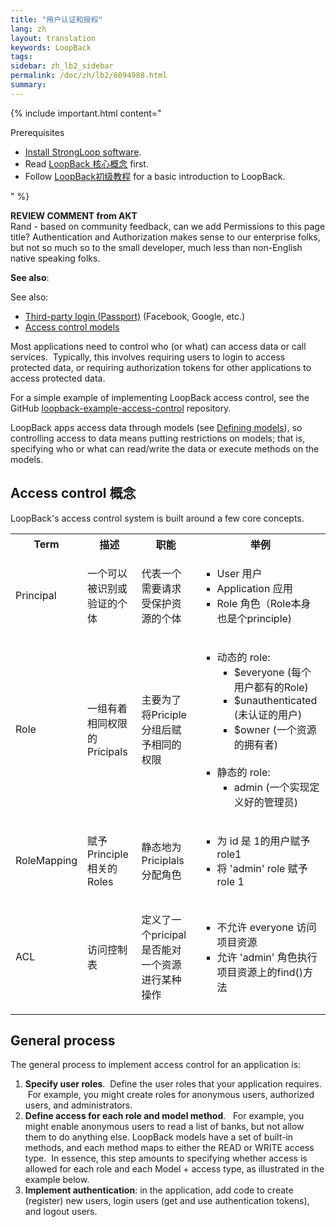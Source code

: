 ```yaml
---
title: "用户认证和授权"
lang: zh
layout: translation
keywords: LoopBack
tags:
sidebar: zh_lb2_sidebar
permalink: /doc/zh/lb2/6094988.html
summary:
---
```


{% include important.html content="

Prerequisites

*   [Install StrongLoop software](https://docs.strongloop.com/pages/viewpage.action?pageId=6095101).
*   Read [LoopBack 核心概念](https://docs.strongloop.com/pages/viewpage.action?pageId=6095111) first.
*   Follow [LoopBack初级教程](https://docs.strongloop.com/pages/viewpage.action?pageId=6095006) for a basic introduction to LoopBack.

" %}

<div class="sl-hidden"><strong>REVIEW COMMENT from AKT</strong><br>Rand - based on community feedback, can we add Permissions to this page title? Authentication and Authorization makes sense to our enterprise folks, but not so much so to the small developer, much less than
  non-English native speaking folks.</div>

**See also**:

See also:

*   [Third-party login (Passport)](6095015.html) (Facebook, Google, etc.)
*   [Access control models](Using-built-in-models.html#Usingbuilt-inmodels-Accesscontrolmodels)

Most applications need to control who (or what) can access data or call services.  Typically, this involves requiring users to login to access protected data, or requiring authorization tokens for other applications to access protected data.

For a simple example of implementing LoopBack access control, see the GitHub [loopback-example-access-control](https://github.com/strongloop/loopback-example-access-control) repository.

LoopBack apps access data through models (see [Defining models](Defining-models.html)), so controlling access to data means putting restrictions on models; that is, specifying who or what can read/write the data or execute methods on the models. 

## Access control 概念

LoopBack's access control system is built around a few core concepts. 

<table>
  <tbody>
    <tr>
      <th>Term</th>
      <th>描述</th>
      <th>职能</th>
      <th>举例</th>
    </tr>
    <tr>
      <td>Principal</td>
      <td>一个可以被识别或验证的个体&nbsp;</td>
      <td>代表一个需要请求受保护资源的个体&nbsp;</td>
      <td>
        <ul style="list-style-type: square;">
          <li>User 用户</li>
          <li>Application 应用</li>
          <li>Role 角色（Role本身也是个principle)</li>
        </ul>
      </td>
    </tr>
    <tr>
      <td>Role</td>
      <td>
        <p>一组有着相同权限的Pricipals</p>
      </td>
      <td>主要为了将Priciple分组后赋予相同的权限&nbsp;</td>
      <td>
        <ul style="list-style-type: square;">
          <li>动态的 role:&nbsp;
            <ul style="list-style-type: square;">
              <li>$everyone (每个用户都有的Role)</li>
              <li>$unauthenticated (未认证的用户)</li>
              <li>$owner (一个资源的拥有者)<br><br></li>
            </ul>
          </li>
          <li>静态的 role:&nbsp;
            <ul style="list-style-type: square;">
              <li>admin (一个实现定义好的管理员)</li>
            </ul>
          </li>
        </ul>
      </td>
    </tr>
    <tr>
      <td>RoleMapping</td>
      <td>
        <p>赋予 Principle 相关的 Roles</p>
      </td>
      <td>静态地为Priciplals分配角色&nbsp;</td>
      <td>
        <ul style="list-style-type: square;">
          <li>为 id 是 1的用户赋予 role1</li>
          <li>将 <span>'admin' </span>role 赋予 role 1</li>
        </ul>
      </td>
    </tr>
    <tr>
      <td>ACL</td>
      <td>
        <p>访问控制表</p>
      </td>
      <td>
        <p>定义了一个pricipal是否能对一个资源进行某种操作</p>
      </td>
      <td>
        <ul style="list-style-type: square;">
          <li>不允许 everyone 访问项目资源</li>
          <li>允许 'admin' 角色执行项目资源上的find()方法</li>
        </ul>
      </td>
    </tr>
  </tbody>
</table>

## General process

The general process to implement access control for an application is:

1.  **Specify user roles**.  Define the user roles that your application requires.  For example, you might create roles for anonymous users, authorized users, and administrators. 
2.  **Define access for each role and model method**.   For example, you might enable anonymous users to read a list of banks, but not allow them to do anything else.
    LoopBack models have a set of built-in methods, and each method maps to either the READ or WRITE access type.  In essence, this step amounts to specifying whether access is allowed for each role and each Model + access type, as illustrated in the example below.
3.  **Implement authentication**: in the application, add code to create (register) new users, login users (get and use authentication tokens), and logout users.
